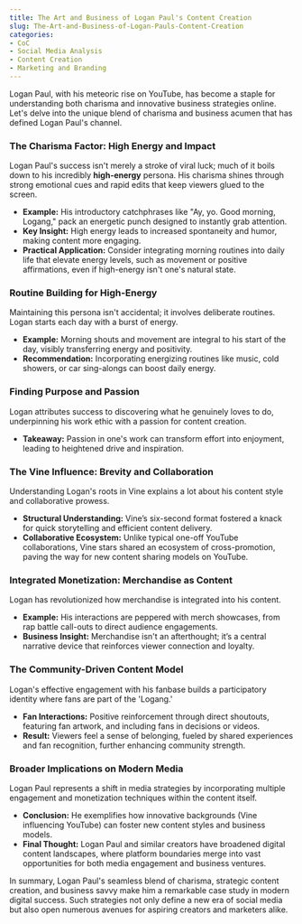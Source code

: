 ```yaml
---
title: The Art and Business of Logan Paul's Content Creation
slug: The-Art-and-Business-of-Logan-Pauls-Content-Creation
categories:
- CoC
- Social Media Analysis
- Content Creation
- Marketing and Branding
---
```


Logan Paul, with his meteoric rise on YouTube, has become a staple for understanding both charisma and innovative business strategies online. Let's delve into the unique blend of charisma and business acumen that has defined Logan Paul's channel.

### The Charisma Factor: High Energy and Impact

Logan Paul's success isn't merely a stroke of viral luck; much of it boils down to his incredibly **high-energy** persona. His charisma shines through strong emotional cues and rapid edits that keep viewers glued to the screen.

- **Example:** His introductory catchphrases like "Ay, yo. Good morning, Logang," pack an energetic punch designed to instantly grab attention.
- **Key Insight:** High energy leads to increased spontaneity and humor, making content more engaging.
- **Practical Application:** Consider integrating morning routines into daily life that elevate energy levels, such as movement or positive affirmations, even if high-energy isn't one's natural state.

### Routine Building for High-Energy

Maintaining this persona isn't accidental; it involves deliberate routines. Logan starts each day with a burst of energy.

- **Example:** Morning shouts and movement are integral to his start of the day, visibly transferring energy and positivity.
- **Recommendation:** Incorporating energizing routines like music, cold showers, or car sing-alongs can boost daily energy.

### Finding Purpose and Passion

Logan attributes success to discovering what he genuinely loves to do, underpinning his work ethic with a passion for content creation.

- **Takeaway:** Passion in one's work can transform effort into enjoyment, leading to heightened drive and inspiration.

### The Vine Influence: Brevity and Collaboration

Understanding Logan's roots in Vine explains a lot about his content style and collaborative prowess.

- **Structural Understanding:** Vine’s six-second format fostered a knack for quick storytelling and efficient content delivery.
- **Collaborative Ecosystem:** Unlike typical one-off YouTube collaborations, Vine stars shared an ecosystem of cross-promotion, paving the way for new content sharing models on YouTube.

### Integrated Monetization: Merchandise as Content

Logan has revolutionized how merchandise is integrated into his content.

- **Example:** His interactions are peppered with merch showcases, from rap battle call-outs to direct audience engagements.
- **Business Insight:** Merchandise isn't an afterthought; it’s a central narrative device that reinforces viewer connection and loyalty.

### The Community-Driven Content Model

Logan's effective engagement with his fanbase builds a participatory identity where fans are part of the 'Logang.'

- **Fan Interactions:** Positive reinforcement through direct shoutouts, featuring fan artwork, and including fans in decisions or videos.
- **Result:** Viewers feel a sense of belonging, fueled by shared experiences and fan recognition, further enhancing community strength.

### Broader Implications on Modern Media

Logan Paul represents a shift in media strategies by incorporating multiple engagement and monetization techniques within the content itself.

- **Conclusion:** He exemplifies how innovative backgrounds (Vine influencing YouTube) can foster new content styles and business models.
- **Final Thought:** Logan Paul and similar creators have broadened digital content landscapes, where platform boundaries merge into vast opportunities for both media engagement and business ventures.

In summary, Logan Paul's seamless blend of charisma, strategic content creation, and business savvy make him a remarkable case study in modern digital success. Such strategies not only define a new era of social media but also open numerous avenues for aspiring creators and marketers alike.
